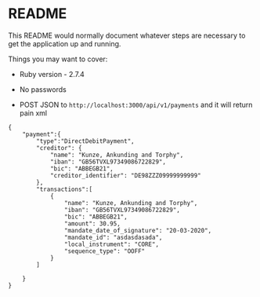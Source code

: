 # README

This README would normally document whatever steps are necessary to get the
application up and running.

Things you may want to cover:

* Ruby version - 2.7.4
* No passwords

* POST JSON to `http://localhost:3000/api/v1/payments` and it will return pain xml
```azure
{
    "payment":{
        "type":"DirectDebitPayment",
        "creditor": {
            "name": "Kunze, Ankunding and Torphy",
            "iban": "GB56TVXL97349086722829",
            "bic": "ABBEGB21",
            "creditor_identifier": "DE98ZZZ09999999999"
        },
        "transactions":[
            {
                "name": "Kunze, Ankunding and Torphy",
                "iban": "GB56TVXL97349086722829",
                "bic": "ABBEGB21",
                "amount": 30.95,
                "mandate_date_of_signature": "20-03-2020",
                "mandate_id": "asdasdasada",
                "local_instrument": "CORE",
                "sequence_type": "OOFF"
            }
        ]

    }
}

```
